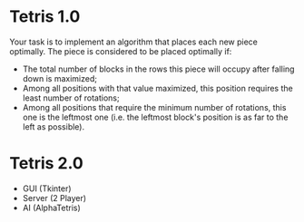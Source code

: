 # Tetris 1.0

Your task is to implement an algorithm that places each new piece optimally. The piece is considered to be placed optimally if:

- The total number of blocks in the rows this piece will occupy after falling down is maximized;
- Among all positions with that value maximized, this position requires the least number of rotations;
- Among all positions that require the minimum number of rotations, this one is the leftmost one (i.e. the leftmost block's position is as far to the left as possible).

# Tetris 2.0

 - GUI (Tkinter)
 - Server (2 Player)
 - AI (AlphaTetris)
